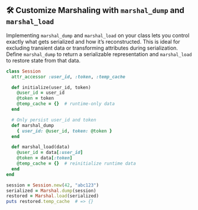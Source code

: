## 🛠️ Customize Marshaling with `marshal_dump` and `marshal_load`
Implementing `marshal_dump` and `marshal_load` on your class lets you control exactly what gets serialized and how it’s reconstructed. This is ideal for excluding transient data or transforming attributes during serialization. Define `marshal_dump` to return a serializable representation and `marshal_load` to restore state from that data.

```ruby
class Session
  attr_accessor :user_id, :token, :temp_cache

  def initialize(user_id, token)
    @user_id = user_id
    @token = token
    @temp_cache = {}  # runtime-only data
  end

  # Only persist user_id and token
  def marshal_dump
    { user_id: @user_id, token: @token }
  end

  def marshal_load(data)
    @user_id = data[:user_id]
    @token = data[:token]
    @temp_cache = {}  # reinitialize runtime data
  end
end

session = Session.new(42, "abc123")
serialized = Marshal.dump(session)
restored = Marshal.load(serialized)
puts restored.temp_cache  # => {}